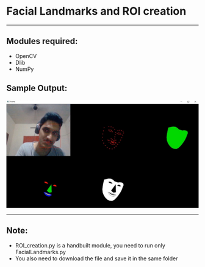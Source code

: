 # Facial Landmarks and ROI creation
---
## Modules required:
* OpenCV
* Dlib
* NumPy
## Sample Output:
![](https://github.com/ChristeenTJose/Facial-Landmarks-and-ROI-creation/blob/master/Sample.JPG)

---
## Note:
* ROI_creation.py is a handbuilt module, you need to run only FacialLandmarks.py
* You also need to download the file []() and save it in the same folder
